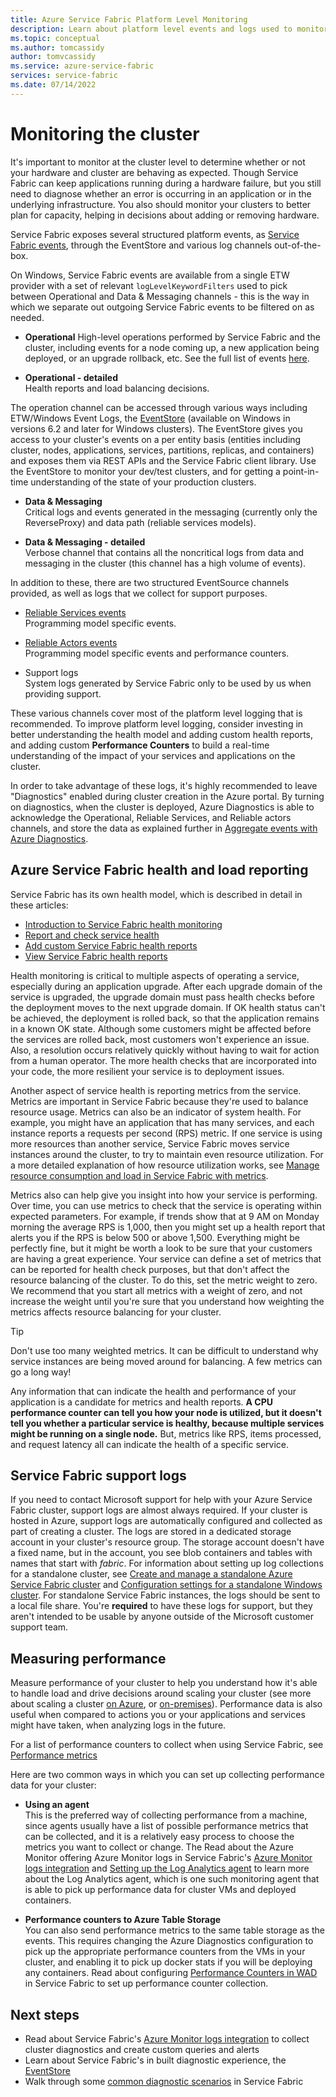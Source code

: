 ```yaml
---
title: Azure Service Fabric Platform Level Monitoring 
description: Learn about platform level events and logs used to monitor and diagnose Azure Service Fabric clusters.
ms.topic: conceptual
ms.author: tomcassidy
author: tomvcassidy
ms.service: azure-service-fabric
services: service-fabric
ms.date: 07/14/2022
---
```


# Monitoring the cluster

It's important to monitor at the cluster level to determine whether or not your hardware and cluster are behaving as expected. Though Service Fabric can keep applications running during a hardware failure, but you still need to diagnose whether an error is occurring in an application or in the underlying infrastructure. You also should monitor your clusters to better plan for capacity, helping in decisions about adding or removing hardware.

Service Fabric exposes several structured platform events, as [Service Fabric events](service-fabric-diagnostics-events.md), through the EventStore and various log channels out-of-the-box. 

On Windows, Service Fabric events are available from a single ETW provider with a set of relevant `logLevelKeywordFilters` used to pick between Operational and Data & Messaging channels - this is the way in which we separate out outgoing Service Fabric events to be filtered on as needed.

* **Operational**
High-level operations performed by Service Fabric and the cluster, including events for a node coming up, a new application being deployed, or an upgrade rollback, etc. See the full list of events [here](service-fabric-diagnostics-event-generation-operational.md).  

* **Operational - detailed**  
Health reports and load balancing decisions.

The operation channel can be accessed through various ways including ETW/Windows Event Logs, the [EventStore](service-fabric-diagnostics-eventstore.md) (available on Windows in versions 6.2 and later for Windows clusters). The EventStore gives you access to your cluster's events on a per entity basis (entities including cluster, nodes, applications, services, partitions, replicas, and containers) and exposes them via REST APIs and the Service Fabric client library. Use the EventStore to monitor your dev/test clusters, and for getting a point-in-time understanding of the state of your production clusters.

* **Data & Messaging**  
Critical logs and events generated in the messaging (currently only the ReverseProxy) and data path (reliable services models).

* **Data & Messaging - detailed**  
Verbose channel that contains all the noncritical logs from data and messaging in the cluster (this channel has a high volume of events).

In addition to these, there are two structured EventSource channels provided, as well as logs that we collect for support purposes.

* [Reliable Services events](service-fabric-reliable-services-diagnostics.md)  
Programming model specific events.

* [Reliable Actors events](service-fabric-reliable-actors-diagnostics.md)  
Programming model specific events and performance counters.

* Support logs  
System logs generated by Service Fabric only to be used by us when providing support.

These various channels cover most of the platform level logging that is recommended. To improve platform level logging, consider investing in better understanding the health model and adding custom health reports, and adding custom **Performance Counters** to build a real-time understanding of the impact of your services and applications on the cluster.

In order to take advantage of these logs, it's highly recommended to leave "Diagnostics" enabled during cluster creation in the Azure portal. 
By turning on diagnostics, when the cluster is deployed, Azure Diagnostics is able to acknowledge the Operational, 
Reliable Services, and Reliable actors channels, and store the data as explained further 
in [Aggregate events with Azure Diagnostics](service-fabric-diagnostics-event-aggregation-wad.md).

## Azure Service Fabric health and load reporting

Service Fabric has its own health model, which is described in detail in these articles:

- [Introduction to Service Fabric health monitoring](service-fabric-health-introduction.md)
- [Report and check service health](service-fabric-diagnostics-how-to-report-and-check-service-health.md)
- [Add custom Service Fabric health reports](service-fabric-report-health.md)
- [View Service Fabric health reports](service-fabric-view-entities-aggregated-health.md)

Health monitoring is critical to multiple aspects of operating a service, especially during an application upgrade. After each upgrade domain of the service is upgraded, the upgrade domain must pass health checks before the deployment moves to the next upgrade domain. If OK health status can't be achieved, the deployment is rolled back, so that the application remains in a known OK state. Although some customers might be affected before the services are rolled back, most customers won't experience an issue. Also, a resolution occurs relatively quickly without having to wait for action from a human operator. The more health checks that are incorporated into your code, the more resilient your service is to deployment issues.

Another aspect of service health is reporting metrics from the service. Metrics are important in Service Fabric because they're used to balance resource usage. Metrics can also be an indicator of system health. For example, you might have an application that has many services, and each instance reports a requests per second (RPS) metric. If one service is using more resources than another service, Service Fabric moves service instances around the cluster, to try to maintain even resource utilization. For a more detailed explanation of how resource utilization works, see [Manage resource consumption and load in Service Fabric with metrics](service-fabric-cluster-resource-manager-metrics.md).

Metrics also can help give you insight into how your service is performing. Over time, you can use metrics to check that the service is operating within expected parameters. For example, if trends show that at 9 AM on Monday morning the average RPS is 1,000, then you might set up a health report that alerts you if the RPS is below 500 or above 1,500. Everything might be perfectly fine, but it might be worth a look to be sure that your customers are having a great experience. Your service can define a set of metrics that can be reported for health check purposes, but that don't affect the resource balancing of the cluster. To do this, set the metric weight to zero. We recommend that you start all metrics with a weight of zero, and not increase the weight until you're sure that you understand how weighting the metrics affects resource balancing for your cluster.

> [!TIP]
> Don't use too many weighted metrics. It can be difficult to understand why service instances are being moved around for balancing. A few metrics can go a long way!

Any information that can indicate the health and performance of your application is a candidate for metrics and health reports. **A CPU performance counter can tell you how your node is utilized, but it doesn't tell you whether a particular service is healthy, because multiple services might be running on a single node.** But, metrics like RPS, items processed, and request latency all can indicate the health of a specific service.

## Service Fabric support logs

If you need to contact Microsoft support for help with your Azure Service Fabric cluster, support logs are almost always required. If your cluster is hosted in Azure, support logs are automatically configured and collected as part of creating a cluster. The logs are stored in a dedicated storage account in your cluster's resource group. The storage account doesn't have a fixed name, but in the account, you see blob containers and tables with names that start with *fabric*. For information about setting up log collections for a standalone cluster, see [Create and manage a standalone Azure Service Fabric cluster](service-fabric-cluster-creation-for-windows-server.md) and [Configuration settings for a standalone Windows cluster](service-fabric-cluster-manifest.md). For standalone Service Fabric instances, the logs should be sent to a local file share. You're **required** to have these logs for support, but they aren't intended to be usable by anyone outside of the Microsoft customer support team.

## Measuring performance

Measure performance of your cluster to help you understand how it's able to handle load and drive decisions around scaling your cluster (see more about scaling a cluster [on Azure](service-fabric-cluster-scale-in-out.md), or [on-premises](service-fabric-cluster-windows-server-add-remove-nodes.md)). Performance data is also useful when compared to actions you or your applications and services might have taken, when analyzing logs in the future. 

For a list of performance counters to collect when using Service Fabric, see [Performance metrics](monitor-service-fabric-reference.md#performance-metrics)

Here are two common ways in which you can set up collecting performance data for your cluster:

* **Using an agent**  
This is the preferred way of collecting performance from a machine, since agents usually have a list of possible performance metrics that can be collected, and it is a relatively easy process to choose the metrics you want to collect or change. The Read about the Azure Monitor offering Azure Monitor logs in Service Fabric's [Azure Monitor logs integration](service-fabric-diagnostics-event-analysis-oms.md) and [Setting up the Log Analytics agent](/azure/azure-monitor/agents/agent-windows) to learn more about the Log Analytics agent, which is one such monitoring agent that is able to pick up performance data for cluster VMs and deployed containers.

* **Performance counters to Azure Table Storage**  
You can also send performance metrics to the same table storage as the events. This requires changing the Azure Diagnostics configuration to pick up the appropriate performance counters from the VMs in your cluster, and enabling it to pick up docker stats if you will be deploying any containers. Read about configuring [Performance Counters in WAD](service-fabric-diagnostics-event-aggregation-wad.md) in Service Fabric to set up performance counter collection.

## Next steps

* Read about Service Fabric's [Azure Monitor logs integration](service-fabric-diagnostics-event-analysis-oms.md) to collect cluster diagnostics and create custom queries and alerts
* Learn about Service Fabric's in built diagnostic experience, the [EventStore](service-fabric-diagnostics-eventstore.md)
* Walk through some [common diagnostic scenarios](service-fabric-diagnostics-common-scenarios.md) in Service Fabric
